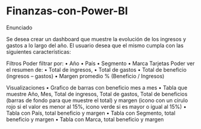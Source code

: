 # Finanzas-con-Power-BI
Enunciado

Se desea crear un dashboard que muestre la evolución de los ingresos y gastos a lo largo del año. El usuario desea que el mismo cumpla con las siguientes características:

Filtros
Poder filtrar por:
•	Año
•	País
•	Segmento
•	Marca
Tarjetas
Poder ver el resumen de:
•	Total de ingresos,
•	Total de gastos
•	Total de beneficio (ingresos – gastos)
•	Margen promedio % (Beneficio / Ingresos)

Visualizaciones
•	Grafico de barras con beneficio mes a mes
•	Tabla que muestre Año, Mes, Total de ingresos, Total de gastos, Total de beneficios (barras de fondo para que muestre el total) y margen (icono con un cirulo rojo si el valor es menor al 15%, icono verde si es mayor o igual al 15%)
•	Tabla con País, total beneficio y margen
•	Tabla con Segmento, total beneficio y margen
•	Tabla con Marca, total beneficio y margen

